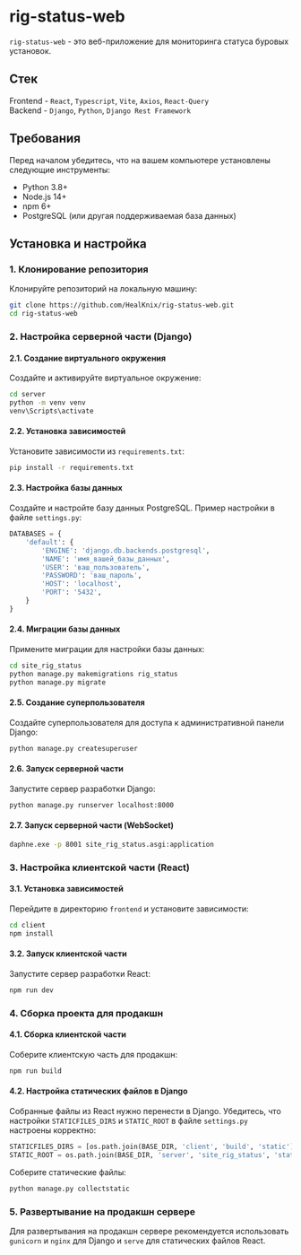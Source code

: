 # rig-status-web

`rig-status-web` - это веб-приложение для мониторинга статуса буровых установок.

## Стек

Frontend - `React`, `Typescript`, `Vite`, `Axios`, `React-Query`
<br>
Backend - `Django`, `Python`, `Django Rest Framework`

## Требования

Перед началом убедитесь, что на вашем компьютере установлены следующие инструменты:

- Python 3.8+
- Node.js 14+
- npm 6+
- PostgreSQL (или другая поддерживаемая база данных)

## Установка и настройка

### 1. Клонирование репозитория

Клонируйте репозиторий на локальную машину:

```bash
git clone https://github.com/HealKnix/rig-status-web.git
cd rig-status-web
```

### 2. Настройка серверной части (Django)

#### 2.1. Создание виртуального окружения

Создайте и активируйте виртуальное окружение:

```bash
cd server
python -m venv venv
venv\Scripts\activate
```

#### 2.2. Установка зависимостей

Установите зависимости из `requirements.txt`:

```bash
pip install -r requirements.txt
```

#### 2.3. Настройка базы данных

Создайте и настройте базу данных PostgreSQL. Пример настройки в файле `settings.py`:

```python
DATABASES = {
    'default': {
        'ENGINE': 'django.db.backends.postgresql',
        'NAME': 'имя_вашей_базы_данных',
        'USER': 'ваш_пользователь',
        'PASSWORD': 'ваш_пароль',
        'HOST': 'localhost',
        'PORT': '5432',
    }
}
```

#### 2.4. Миграции базы данных

Примените миграции для настройки базы данных:

```bash
cd site_rig_status
python manage.py makemigrations rig_status
python manage.py migrate
```

#### 2.5. Создание суперпользователя

Создайте суперпользователя для доступа к административной панели Django:

```bash
python manage.py createsuperuser
```

#### 2.6. Запуск серверной части

Запустите сервер разработки Django:

```bash
python manage.py runserver localhost:8000
```

#### 2.7. Запуск серверной части (WebSocket)

```bash
daphne.exe -p 8001 site_rig_status.asgi:application
```

### 3. Настройка клиентской части (React)

#### 3.1. Установка зависимостей

Перейдите в директорию `frontend` и установите зависимости:

```bash
cd client
npm install
```

#### 3.2. Запуск клиентской части

Запустите сервер разработки React:

```bash
npm run dev
```

### 4. Сборка проекта для продакшн

#### 4.1. Сборка клиентской части

Соберите клиентскую часть для продакшн:

```bash
npm run build
```

#### 4.2. Настройка статических файлов в Django

Собранные файлы из React нужно перенести в Django. Убедитесь, что настройки `STATICFILES_DIRS` и `STATIC_ROOT` в файле `settings.py` настроены корректно:

```python
STATICFILES_DIRS = [os.path.join(BASE_DIR, 'client', 'build', 'static')]
STATIC_ROOT = os.path.join(BASE_DIR, 'server', 'site_rig_status', 'staticfiles')
```

Соберите статические файлы:

```bash
python manage.py collectstatic
```

### 5. Развертывание на продакшн сервере

Для развертывания на продакшн сервере рекомендуется использовать `gunicorn` и `nginx` для Django и `serve` для статических файлов React.
